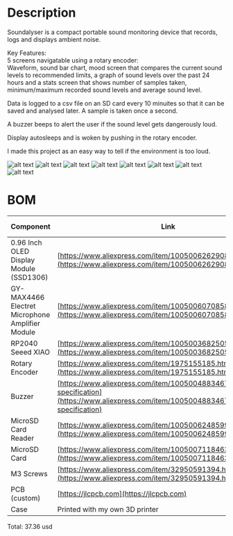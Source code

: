 # Description  
Soundalyser is a compact portable sound monitoring device that records, logs and displays ambient noise.  

Key Features:  
5 screens navigatable using a rotary encoder:  
Waveform, sound bar chart, mood screen that compares the current sound levels to recommended limits, a graph of sound levels over the past 24 hours and a stats screen that shows number of samples taken, minimum/maximum recorded sound levels and average sound level.  

Data is logged to a csv file on an SD card every 10 minuites so that it can be saved and analysed later. A sample is taken once a second.

A buzzer beeps to alert the user if the sound level gets dangerously loud.  

Display autosleeps and is woken by pushing in the rotary encoder.  

I made this project as an easy way to tell if the environment is too loud.


![alt text](Images/image.png)
![alt text](Images/image-1.png)
![alt text](Images/image-2.png)
![alt text](Images/image-3.png)
![alt text](Images/image-6.png)
![alt text](Images/image-4.png)
![alt text](Images/image-5.png)
![alt text](image.png)

# BOM 
| Component                                       | Link                                                                                                                                               | Price (USD) |
| ----------------------------------------------- | -------------------------------------------------------------------------------------------------------------------------------------------------- | ----------- |
| 0.96 Inch OLED Display Module (SSD1306)         | [https://www.aliexpress.com/item/1005006262908701.html](https://www.aliexpress.com/item/1005006262908701.html)                                     | 3.51        |
| GY-MAX4466 Electret Microphone Amplifier Module | [https://www.aliexpress.com/item/1005006070858246.html](https://www.aliexpress.com/item/1005006070858246.html)                                     | 3.92        |
| RP2040 Seeed XIAO                               | [https://www.aliexpress.com/item/1005003682505451.html](https://www.aliexpress.com/item/1005003682505451.html)                                     | 12.11       |
| Rotary Encoder                                  | [https://www.aliexpress.com/item/1975155185.html](https://www.aliexpress.com/item/1975155185.html)                                                 | 3.62        |
| Buzzer                                          | [https://www.aliexpress.com/item/1005004883467830.html#nav-specification](https://www.aliexpress.com/item/1005004883467830.html#nav-specification) | 3.43        |
| MicroSD Card Reader                             | [https://www.aliexpress.com/item/1005006248599786.html](https://www.aliexpress.com/item/1005006248599786.html)                                     | 2.39        |
| MicroSD Card                                    | [https://www.aliexpress.com/item/1005007118463161.html](https://www.aliexpress.com/item/1005007118463161.html)                                     | 1.99        |
| M3 Screws                                       | [https://www.aliexpress.com/item/32950591394.html](https://www.aliexpress.com/item/32950591394.html)                                               | 4.89        |
| PCB (custom)                                    | [https://jlcpcb.com](https://jlcpcb.com)                                                                                                           | 1.50        |
| Case                                            | Printed with my own 3D printer                                                                                                                     | 0.00        |
 Total: 37.36 usd
